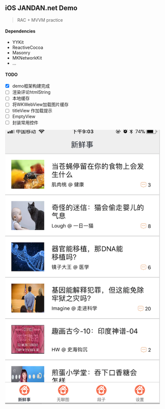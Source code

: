 ## iOS JANDAN.net Demo

> RAC + MVVM practice

#### Dependencies

- YYKit
- ReactiveCocoa
- Masonry
- MKNetworkKit
- ...

#### TODO
- [x] demo框架构建完成
- [ ] 渲染评论htmlString
- [ ] 本地缓存
- [ ] 将WKWebView加载图片缓存
- [ ] titleView 作加载提示
- [ ] EmptyView
- [ ] 封装常用控件

![](screenshot.png)